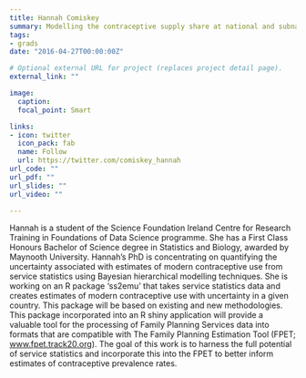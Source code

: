 ```yaml
---
title: Hannah Comiskey
summary: Modelling the contraceptive supply share at national and subnational levels
tags:
- grads
date: "2016-04-27T00:00:00Z"

# Optional external URL for project (replaces project detail page).
external_link: ""

image:
  caption: 
  focal_point: Smart

links:
- icon: twitter
  icon_pack: fab
  name: Follow
  url: https://twitter.com/comiskey_hannah
url_code: ""
url_pdf: ""
url_slides: ""
url_video: ""

---
```


Hannah is a student of the Science Foundation Ireland Centre for Research Training in Foundations of Data Science programme. She has a First Class Honours Bachelor of Science degree in Statistics and Biology, awarded by Maynooth University.  Hannah’s PhD is concentrating on quantifying the uncertainty associated with estimates of modern contraceptive use from service statistics using Bayesian hierarchical modelling techniques. She is working on an R package ‘ss2emu’ that takes service statistics data and creates estimates of modern contraceptive use with uncertainty in a given country. This package will be based on existing and new methodologies. This package incorporated into an R shiny application will provide a valuable tool for the processing of Family Planning Services data into formats that are compatible with The Family Planning Estimation Tool (FPET; www.fpet.track20.org). The goal of this work is to harness the full potential of service statistics and incorporate this into the FPET to better inform estimates of contraceptive prevalence rates.
